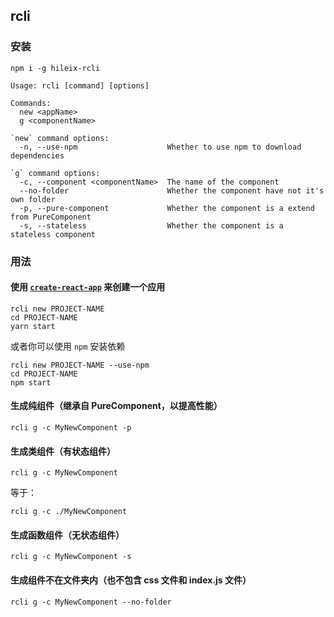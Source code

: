 ## rcli

### 安装

```shell
npm i -g hileix-rcli
```

```
Usage: rcli [command] [options]

Commands:
  new <appName>
  g <componentName>

`new` command options:
  -n, --use-npm                    Whether to use npm to download dependencies

`g` command options:
  -c, --component <componentName>  The name of the component
  --no-folder                      Whether the component have not it's own folder
  -p, --pure-component             Whether the component is a extend from PureComponent
  -s, --stateless                  Whether the component is a stateless component
```

### 用法

#### 使用 [`create-react-app`](https://github.com/facebook/create-react-app) 来创建一个应用

```shell
rcli new PROJECT-NAME
cd PROJECT-NAME
yarn start
```

或者你可以使用 `npm` 安装依赖

```shell
rcli new PROJECT-NAME --use-npm
cd PROJECT-NAME
npm start
```

#### 生成纯组件（继承自 PureComponent，以提高性能）

```shell
rcli g -c MyNewComponent -p
```

#### 生成类组件（有状态组件）

```shell
rcli g -c MyNewComponent
```

等于：

```shell
rcli g -c ./MyNewComponent
```

#### 生成函数组件（无状态组件）

```shell
rcli g -c MyNewComponent -s
```

#### 生成组件不在文件夹内（也不包含 css 文件和 index.js 文件）

```shell
rcli g -c MyNewComponent --no-folder
```
